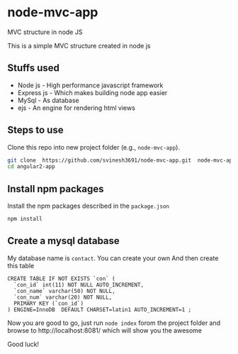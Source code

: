# node-mvc-app

MVC structure in node JS


This is a simple MVC structure created in node js

## Stuffs used

* Node js - High performance javascript framework
* Express js - Which makes building node app easier
* MySql - As database
* ejs - An engine for rendering html views

## Steps to use

Clone this repo into new project folder (e.g., `node-mvc-app`).
```bash
git clone  https://github.com/svinesh3691/node-mvc-app.git  node-mvc-app
cd angular2-app
```
## Install npm packages

Install the npm packages described in the `package.json`
```bash
npm install
```
## Create a mysql database

My database name is `contact`. You can create your own
And then create this table
````
CREATE TABLE IF NOT EXISTS `con` (
  `con_id` int(11) NOT NULL AUTO_INCREMENT,
  `con_name` varchar(50) NOT NULL,
  `con_num` varchar(20) NOT NULL,
  PRIMARY KEY (`con_id`)
) ENGINE=InnoDB  DEFAULT CHARSET=latin1 AUTO_INCREMENT=1 ;

````
Now you are good to go, just run
`node index` forom the project folder and browse to http://localhost:8081/ which will show you the awesome

Good luck! 
